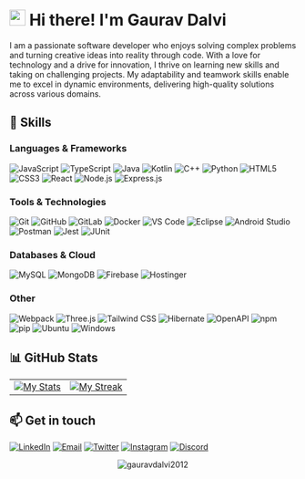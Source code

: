 # <img src="https://c.tenor.com/AUHgwWxTw14AAAAi/dm4uz3-foekoe.gif" width="28"> Hi there! I'm Gaurav Dalvi

I am a passionate software developer who enjoys solving complex problems and turning creative ideas into reality through code. With a love for technology and a drive for innovation, I thrive on learning new skills and taking on challenging projects. My adaptability and teamwork skills enable me to excel in dynamic environments, delivering high-quality solutions across various domains.

## 🚀 Skills

### Languages & Frameworks
![JavaScript](https://img.shields.io/badge/-JavaScript-F7DF1E?style=flat-square&logo=javascript&logoColor=black)
![TypeScript](https://img.shields.io/badge/-TypeScript-3178C6?style=flat-square&logo=typescript&logoColor=white)
![Java](https://img.shields.io/badge/-Java-007396?style=flat-square&logo=java&logoColor=white)
![Kotlin](https://img.shields.io/badge/-Kotlin-0095D5?style=flat-square&logo=kotlin&logoColor=white)
![C++](https://img.shields.io/badge/-C++-00599C?style=flat-square&logo=c%2B%2B&logoColor=white)
![Python](https://img.shields.io/badge/-Python-3776AB?style=flat-square&logo=python&logoColor=white)
![HTML5](https://img.shields.io/badge/-HTML5-E34F26?style=flat-square&logo=html5&logoColor=white)
![CSS3](https://img.shields.io/badge/-CSS3-1572B6?style=flat-square&logo=css3&logoColor=white)
![React](https://img.shields.io/badge/-React-61DAFB?style=flat-square&logo=react&logoColor=black)
![Node.js](https://img.shields.io/badge/-Node.js-339933?style=flat-square&logo=node.js&logoColor=white)
![Express.js](https://img.shields.io/badge/-Express.js-000000?style=flat-square&logo=express&logoColor=white)

### Tools & Technologies
![Git](https://img.shields.io/badge/-Git-F05032?style=flat-square&logo=git&logoColor=white)
![GitHub](https://img.shields.io/badge/-GitHub-181717?style=flat-square&logo=github&logoColor=white)
![GitLab](https://img.shields.io/badge/-GitLab-FCA121?style=flat-square&logo=gitlab&logoColor=white)
![Docker](https://img.shields.io/badge/-Docker-2496ED?style=flat-square&logo=docker&logoColor=white)
![VS Code](https://img.shields.io/badge/-VS%20Code-007ACC?style=flat-square&logo=visual-studio-code&logoColor=white)
![Eclipse](https://img.shields.io/badge/-Eclipse-2C2255?style=flat-square&logo=eclipse&logoColor=white)
![Android Studio](https://img.shields.io/badge/-Android%20Studio-3DDC84?style=flat-square&logo=android-studio&logoColor=white)
![Postman](https://img.shields.io/badge/-Postman-FF6C37?style=flat-square&logo=postman&logoColor=white)
![Jest](https://img.shields.io/badge/-Jest-C21325?style=flat-square&logo=jest&logoColor=white)
![JUnit](https://img.shields.io/badge/-JUnit-25A162?style=flat-square&logo=junit5&logoColor=white)

### Databases & Cloud
![MySQL](https://img.shields.io/badge/-MySQL-4479A1?style=flat-square&logo=mysql&logoColor=white)
![MongoDB](https://img.shields.io/badge/-MongoDB-47A248?style=flat-square&logo=mongodb&logoColor=white)
![Firebase](https://img.shields.io/badge/-Firebase-DD2C00?style=flat-square&logo=Firebase&logoColor=white)
![Hostinger](https://img.shields.io/badge/-Hostinger-673DE6?style=flat-square&logo=hostinger&logoColor=white)

### Other
![Webpack](https://img.shields.io/badge/-Webpack-8DD6F9?style=flat-square&logo=webpack&logoColor=black)
![Three.js](https://img.shields.io/badge/-Three.js-000000?style=flat-square&logo=three.js&logoColor=white)
![Tailwind CSS](https://img.shields.io/badge/-Tailwind%20CSS-38B2AC?style=flat-square&logo=tailwind-css&logoColor=white)
![Hibernate](https://img.shields.io/badge/-Hibernate-59666C?style=flat-square&logo=hibernate&logoColor=white)
![OpenAPI](https://img.shields.io/badge/-OpenAPI-6BA539?style=flat-square&logo=openapi-initiative&logoColor=white)
![npm](https://img.shields.io/badge/-npm-CB3837?style=flat-square&logo=npm&logoColor=white)
![pip](https://img.shields.io/badge/-pip-3775A9?style=flat-square&logo=pypi&logoColor=white)
![Ubuntu](https://img.shields.io/badge/-Ubuntu-E95420?style=flat-square&logo=ubuntu&logoColor=white)
![Windows](https://img.shields.io/badge/-Windows-0078D6?style=flat-square&logo=windows&logoColor=white)

## 📊 GitHub Stats

<table style="border:none;margin:0 auto">
  <tr style="border:none;">
    <td style="border:none;"><a target="_blank" href="https://github.com/anuraghazra/github-readme-stats"><img src="https://github-readme-stats.vercel.app/api?username=gauravdalvi2012&show_icons=true&theme=radical&hide_border=true" alt="My Stats"/></a></td>
    <td style="border:none;"><a target="_blank" href="https://github.com/DenverCoder1/github-readme-streak-stats"><img src="https://github-readme-streak-stats.herokuapp.com?user=gauravdalvi2012&theme=radical&hide_border=true" alt="My Streak"/></a></td>
  </tr>
</table>

## 📫 Get in touch

[![LinkedIn](https://img.shields.io/badge/-LinkedIn-0A66C2?style=flat-square&logo=linkedin&logoColor=white)](https://www.linkedin.com/in/gauravdalvi2012)
[![Email](https://img.shields.io/badge/-Email-EA4335?style=flat-square&logo=gmail&logoColor=white)](mailto:gdalvi20dec@gmail.com)
[![Twitter](https://img.shields.io/badge/-Twitter-000000?style=flat-square&logo=X&logoColor=white)](https://twitter.com/gauravdalvi2012)
[![Instagram](https://img.shields.io/badge/-Instagram-E4405F?style=flat-square&logo=Instagram&logoColor=white)](https://www.instagram.com/gauravdalvi2012/)
[![Discord](https://img.shields.io/badge/-Discord-5865F2?style=flat-square&logo=Discord&logoColor=white)](https://discordapp.com/users/411162959834906624)

<p align="center">
  <img src="https://komarev.com/ghpvc/?username=gauravdalvi2012&label=Profile+Views&color=141321" alt="gauravdalvi2012" /> 
</p>